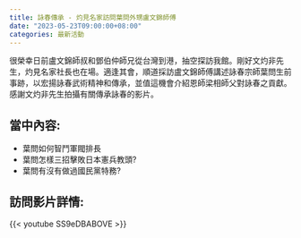 ```yaml
---
title: 詠春傳承 - 灼見名家訪問葉問外甥盧文錦師傅
date: "2023-05-23T09:00:00+08:00"
categories: 最新活動
---
```

很榮幸日前盧文錦師叔和鄧伯仲師兄從台灣到港，抽空探訪我館。剛好文灼非先生，灼見名家社長也在場。適逢其會，順道採訪盧文錦師傅講述詠春宗師葉問生前事跡，以宏揚詠春武術精神和傳承，並值這機會介紹恩師梁相師父對詠春之貢獻。感謝文灼非先生拍攝有關傳承詠春的影片。

## 當中內容:
- 葉問如何智鬥軍閥排長
- 葉問怎樣三招擊敗日本憲兵教頭?
- 葉問有沒有做過國民黨特務?

## 訪問影片詳情:
{{< youtube SS9eDBABOVE >}}